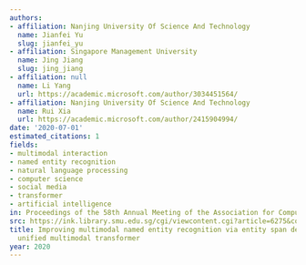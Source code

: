 ```yaml
---
authors:
- affiliation: Nanjing University Of Science And Technology
  name: Jianfei Yu
  slug: jianfei_yu
- affiliation: Singapore Management University
  name: Jing Jiang
  slug: jing_jiang
- affiliation: null
  name: Li Yang
  url: https://academic.microsoft.com/author/3034451564/
- affiliation: Nanjing University Of Science And Technology
  name: Rui Xia
  url: https://academic.microsoft.com/author/2415904994/
date: '2020-07-01'
estimated_citations: 1
fields:
- multimodal interaction
- named entity recognition
- natural language processing
- computer science
- social media
- transformer
- artificial intelligence
in: Proceedings of the 58th Annual Meeting of the Association for Computational Linguistics
src: https://ink.library.smu.edu.sg/cgi/viewcontent.cgi?article=6275&context=sis_research
title: Improving multimodal named entity recognition via entity span detection with
  unified multimodal transformer
year: 2020
---
```

